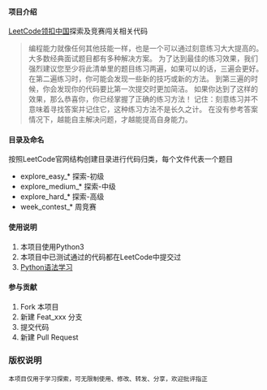 
#### 项目介绍
[LeetCode领扣中国](https://leetcode-cn.com/)探索及竞赛闯关相关代码


> 编程能力就像任何其他技能一样，也是一个可以通过刻意练习大大提高的。
> 大多数经典面试题目都有多种解决方案。 为了达到最佳的练习效果，我们强烈建议您至少将此清单里的题目练习两遍，如果可以的话，三遍会更好。
> 在第二遍练习时，你可能会发现一些新的技巧或新的方法。 到第三遍的时候，你会发现你的代码要比第一次提交时更加简洁。 如果你达到了这样的效果，那么恭喜你，你已经掌握了正确的练习方法！
> 记住：刻意练习并不意味着寻找答案并记住它，这种练习方法不是长久之计。 在没有参考答案情况下，越能自主解决问题，才越能提高自身能力。


#### 目录及命名
按照LeetCode官网结构创建目录进行代码归类，每个文件代表一个题目
- explore_easy_* 探索-初级
- explore_medium_* 探索-中级
- explore_hard_* 探索-高级
- week_contest_* 周竞赛


#### 使用说明
1. 本项目使用Python3
2. 本项目中已测试通过的代码都在LeetCode中提交过
3. [Python语法学习](http://www.runoob.com/python3/python3-tutorial.html)

#### 参与贡献
1. Fork 本项目
2. 新建 Feat_xxx 分支
3. 提交代码
4. 新建 Pull Request


### 版权说明
```
本项目仅用于学习探索，可无限制使用、修改、转发、分享，欢迎批评指正
```
